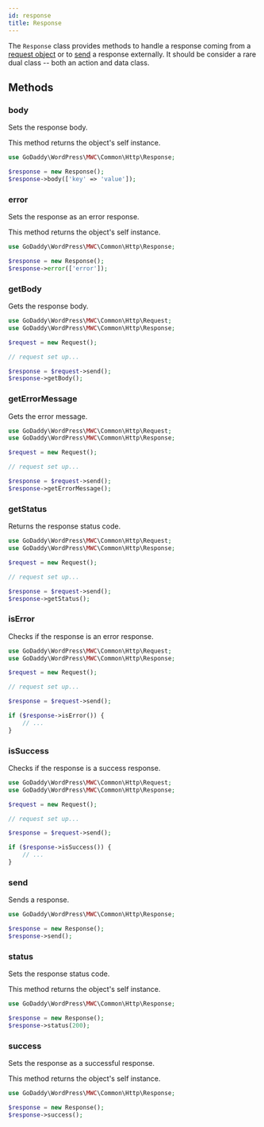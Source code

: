 ```yaml
---
id: response
title: Response
---
```


The `Response` class provides methods to handle a response coming from a [request object](/communication/request) or to [send](/communication/request#send) a response externally.  It should be consider a rare dual class -- both an action and data class.

## Methods

### body

Sets the response body.

This method returns the object's self instance.

```php
use GoDaddy\WordPress\MWC\Common\Http\Response;

$response = new Response();
$response->body(['key' => 'value']);
```

### error

Sets the response as an error response.

This method returns the object's self instance.

```php
use GoDaddy\WordPress\MWC\Common\Http\Response;

$response = new Response();
$response->error(['error']);
```

### getBody

Gets the response body.

```php
use GoDaddy\WordPress\MWC\Common\Http\Request;
use GoDaddy\WordPress\MWC\Common\Http\Response;

$request = new Request();

// request set up...

$response = $request->send();
$response->getBody();
```

### getErrorMessage

Gets the error message.

```php
use GoDaddy\WordPress\MWC\Common\Http\Request;
use GoDaddy\WordPress\MWC\Common\Http\Response;

$request = new Request();

// request set up...

$response = $request->send();
$response->getErrorMessage();
```

### getStatus

Returns the response status code.

```php
use GoDaddy\WordPress\MWC\Common\Http\Request;
use GoDaddy\WordPress\MWC\Common\Http\Response;

$request = new Request();

// request set up...

$response = $request->send();
$response->getStatus();
```

### isError

Checks if the response is an error response.

```php
use GoDaddy\WordPress\MWC\Common\Http\Request;
use GoDaddy\WordPress\MWC\Common\Http\Response;

$request = new Request();

// request set up...

$response = $request->send();

if ($response->isError()) {
    // ...
}
```

### isSuccess

Checks if the response is a success response.

```php
use GoDaddy\WordPress\MWC\Common\Http\Request;
use GoDaddy\WordPress\MWC\Common\Http\Response;

$request = new Request();

// request set up...

$response = $request->send();

if ($response->isSuccess()) {
    // ...
}
```

### send

Sends a response.

```php
use GoDaddy\WordPress\MWC\Common\Http\Response;

$response = new Response();
$response->send();
```

### status

Sets the response status code.

This method returns the object's self instance.

```php
use GoDaddy\WordPress\MWC\Common\Http\Response;

$response = new Response();
$response->status(200);
```

### success

Sets the response as a successful response.

This method returns the object's self instance.

```php
use GoDaddy\WordPress\MWC\Common\Http\Response;

$response = new Response();
$response->success();
```
